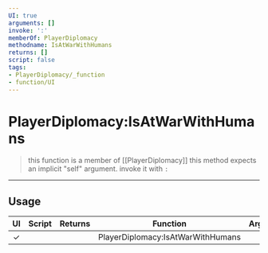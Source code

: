 ```yaml
---
UI: true
arguments: []
invoke: ':'
memberOf: PlayerDiplomacy
methodname: IsAtWarWithHumans
returns: []
script: false
tags:
- PlayerDiplomacy/_function
- function/UI
---
```

# PlayerDiplomacy:IsAtWarWithHumans
> this function is a member of [[PlayerDiplomacy]]
> this method expects an implicit "self" argument. invoke it with `:`
-----
## Usage
|  UI | Script | Returns | Function | Arguments |
|:---:|:------:|-------:|:--------:|:---------|
|✓| ||PlayerDiplomacy:IsAtWarWithHumans||
